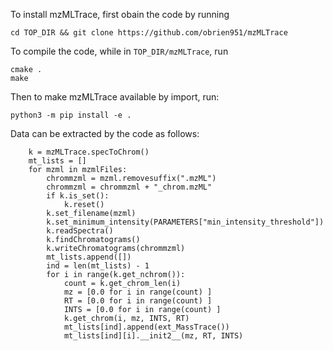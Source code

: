 To install mzMLTrace, first obain the code by running

```
cd TOP_DIR && git clone https://github.com/obrien951/mzMLTrace
```

To compile the code, while in `TOP_DIR/mzMLTrace`, run

```
cmake .
make
```

Then to make mzMLTrace available by import, run:

```
python3 -m pip install -e .
```


Data can be extracted by the code as follows:

```
    k = mzMLTrace.specToChrom()
    mt_lists = []
    for mzml in mzmlFiles:
        chrommzml = mzml.removesuffix(".mzML")
        chrommzml = chrommzml + "_chrom.mzML"
        if k.is_set():
            k.reset()
        k.set_filename(mzml)
        k.set_minimum_intensity(PARAMETERS["min_intensity_threshold"])
        k.readSpectra()
        k.findChromatograms()
        k.writeChromatograms(chrommzml)
        mt_lists.append([])
        ind = len(mt_lists) - 1
        for i in range(k.get_nchrom()):
            count = k.get_chrom_len(i)
            mz = [0.0 for i in range(count) ]
            RT = [0.0 for i in range(count) ]
            INTS = [0.0 for i in range(count) ]
            k.get_chrom(i, mz, INTS, RT)
            mt_lists[ind].append(ext_MassTrace())
            mt_lists[ind][i].__init2__(mz, RT, INTS)

```

